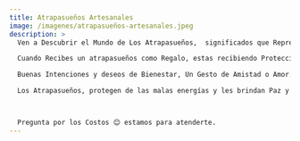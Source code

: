 ```yaml
---
title: Atrapasueños Artesanales
image: /imagenes/atrapasueños-artesanales.jpeg
description: >
  Ven a Descubrir el Mundo de Los Atrapasueños,  significados que Representan.

  Cuando Recibes un atrapasueños como Regalo, estas recibiendo Protección y cuidado.

  Buenas Intenciones y deseos de Bienestar, Un Gesto de Amistad o Amor.

  Los Atrapasueños, protegen de las malas energías y les brindan Paz y Tranquilidad.



  Pregunta por los Costos 😊 estamos para atenderte.
---
```

